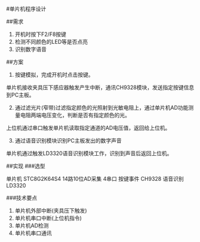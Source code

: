 #单片机程序设计

##需求

1. 开机时按下F2/F8按键
2. 检测不同颜色的LED等是否点亮
3. 识别数字语音

##方案

1. 按键模拟，完成开机时点击按键。

单片机接收夹具压下感应器触发产生中断，通讯CH9328模块，发送指定按键信息到PC主板。

2. 通过滤光片(窄带)过滤指定颜色的光照射到光敏电阻上，通过单片机AD功能测量电阻两端电压变化，判断是否有指定颜色的光。

上位机通过串口触发单片机读取指定通道的AD电压值，返回给上位机。

3. 通过语音识别模块识别PC主板发出的数字声音

单片机通过触发LD3320语音识别模块工作，识别到声音后返回上位机。

##实现
###选型

单片机 STC8G2K64S4 14路10位AD采集 4串口
按键事件 CH9328
语音识别 LD3320

###技术要点

1. 单片机外部中断(夹具压下触发)
2. 单片机串口中断(上位机指令)
3. 单片机AD检测
4. 单片机串口通讯
